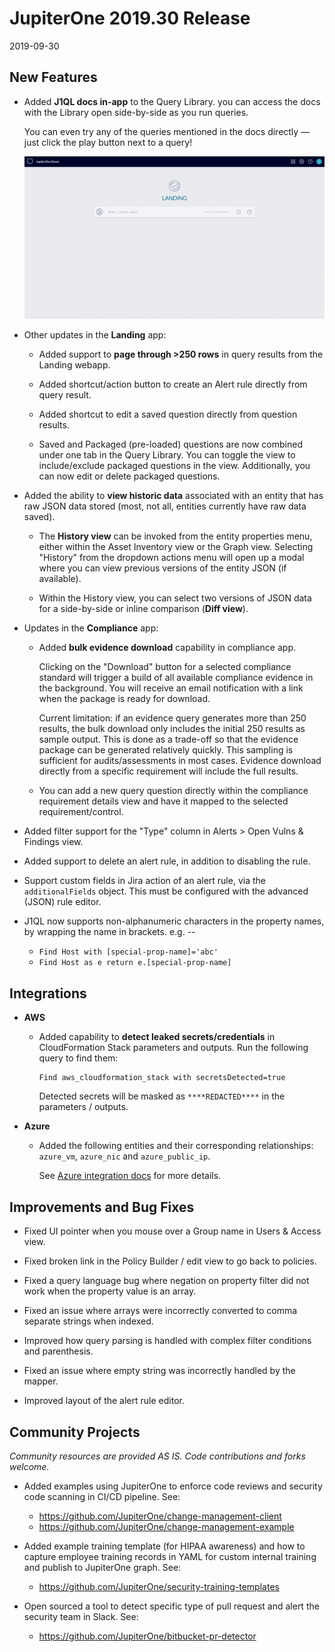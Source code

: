 # JupiterOne 2019.30 Release

2019-09-30

## New Features

- Added **J1QL docs in-app** to the Query Library. you can access the docs with
  the Library open side-by-side as you run queries.
  
  You can even try any of the queries mentioned in the docs directly — just
  click the play button next to a query!

  ![query-library-docs](../assets/query-library-docs.gif)

- Other updates in the **Landing** app:

  - Added support to **page through >250 rows** in query results from the
    Landing webapp.

  - Added shortcut/action button to create an Alert rule directly from query
    result.

  - Added shortcut to edit a saved question directly from question results.

  - Saved and Packaged (pre-loaded) questions are now combined under one tab in
    the Query Library. You can toggle the view to include/exclude packaged
    questions in the view.  Additionally, you can now edit or delete packaged
    questions.

- Added the ability to **view historic data** associated with an entity that has
  raw JSON data stored (most, not all, entities currently have raw data saved).

  - The **History view** can be invoked from the entity properties menu, either
    within the Asset Inventory view or the Graph view. Selecting "History" from
    the dropdown actions menu will open up a modal where you can view previous
    versions of the entity JSON (if available).

  - Within the History view, you can select two versions of JSON data for a
    side-by-side or inline comparison (**Diff view**).

- Updates in the **Compliance** app:

  - Added **bulk evidence download** capability in compliance app.

    Clicking on the "Download" button for a selected compliance standard will
    trigger a build of all available compliance evidence in the background. You
    will receive an email notification with a link when the package is ready for
    download.

    Current limitation: if an evidence query generates more than 250 results,
    the bulk download only includes the initial 250 results as sample output.
    This is done as a trade-off so that the evidence package can be generated
    relatively quickly. This sampling is sufficient for audits/assessments in
    most cases. Evidence download directly from a specific requirement will
    include the full results.

  - You can add a new query question directly within the compliance requirement
    details view and have it mapped to the selected requirement/control.

- Added filter support for the "Type" column in Alerts > Open Vulns & Findings
  view.

- Added support to delete an alert rule, in addition to disabling the rule.

- Support custom fields in Jira action of an alert rule, via the
  `additionalFields` object. This must be configured with the advanced (JSON)
  rule editor.

- J1QL now supports non-alphanumeric characters in the property names, by
  wrapping the name in brackets. e.g. --
  
  - `Find Host with [special-prop-name]='abc'`
  - `Find Host as e return e.[special-prop-name]`

## Integrations

- **AWS**

  - Added capability to **detect leaked secrets/credentials** in CloudFormation
    Stack parameters and outputs. Run the following query to find them:

    ```j1ql
    Find aws_cloudformation_stack with secretsDetected=true
    ```

    Detected secrets will be masked as `****REDACTED****` in the parameters /
    outputs.

- **Azure**

  - Added the following entities and their corresponding relationships:
    `azure_vm`, `azure_nic` and `azure_public_ip`.

    See [Azure integration docs][docs-azure] for more details.

## Improvements and Bug Fixes

- Fixed UI pointer when you mouse over a Group name in Users & Access view.

- Fixed broken link in the Policy Builder / edit view to go back to policies.

- Fixed a query language bug where negation on property filter did not work when
  the property value is an array.

- Fixed an issue where arrays were incorrectly converted to comma separate
  strings when indexed.

- Improved how query parsing is handled with complex filter conditions and
  parenthesis.

- Fixed an issue where empty string was incorrectly handled by the mapper.

- Improved layout of the alert rule editor.

## Community Projects

_Community resources are provided AS IS. Code contributions and forks welcome._

- Added examples using JupiterOne to enforce code reviews and security code
  scanning in CI/CD pipeline. See:

  - <https://github.com/JupiterOne/change-management-client>
  - <https://github.com/JupiterOne/change-management-example>

- Added example training template (for HIPAA awareness) and how to capture
  employee training records in YAML for custom internal training and publish to
  JupiterOne graph. See:

  - <https://github.com/JupiterOne/security-training-templates>

- Open sourced a tool to detect specific type of pull request and alert the
  security team in Slack. See:

  - <https://github.com/JupiterOne/bitbucket-pr-detector>

[docs-azure]: ../docs/integrations/azure/graph-azure.md
